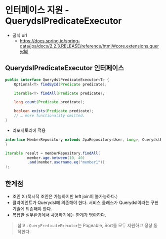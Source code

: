 # 인터페이스 지원 - QuerydslPredicateExecutor
- 공식 url
    - https://docs.spring.io/spring-data/jpa/docs/2.2.3.RELEASE/reference/html/#core.extensions.querydsl
    
## QuerydslPredicateExecutor 인터페이스
```java
public interface QuerydslPredicateExecutor<T> {
    Optional<T> findById(Predicate predicate);

    Iterable<T> findAll(Predicate predicate);

    long count(Predicate predicate);

    boolean exists(Predicate predicate);
    // … more functionality omitted.
}
```
- 리포지토리에 적용
```java
interface MemberRepository extends JpaRepository<User, Long>, QuerydslPredicateExecutor<User> {
}
```
```java
Iterable result = memberRepository.findAll(
          member.age.between(10, 40)
          .and(member.username.eq("member1"))
);
```
## 한계점
- 조인 X (묵시적 조인은 가능하지만 left join이 불가능하다.)
- 클라이언트가 Querydsl에 의존해야 한다. 서비스 클래스가 Querydsl이라는 구현 기술에 의존해야 한다.
- 복잡한 실무환경에서 사용하기에는 한계가 명확하다.
> 참고 : `QueryPredicateExecutor`는 Pageable, Sort를 모두 지원하고 정상 동작한다.
